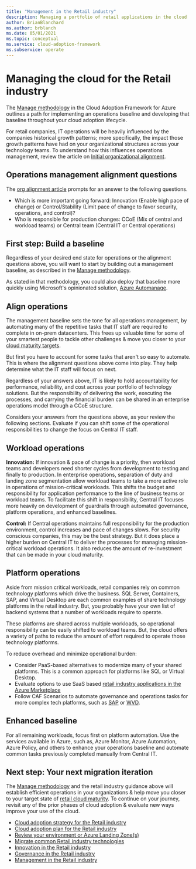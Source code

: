 ```yaml
---
title: "Management in the Retail industry"
description: Managing a portfolio of retail applications in the cloud
author: BrianBlanchard
ms.author: brblanch
ms.date: 05/01/2021
ms.topic: conceptual
ms.service: cloud-adoption-framework
ms.subservice: operate
---
```


# Managing the cloud for the Retail industry

The [Manage methodology](../../manage/index.md) in the Cloud Adoption Framework for Azure outlines a path for implementing an operations baseline and developing that baseline throughout your cloud adoption lifecycle.

For retail companies, IT operations will be heavily influenced by the companies historical growth patterns; more specifically, the impact those growth patterns have had on your organizational structures across your technology teams. To understand how this influences operations management, review the article on [Initial organizational alignment](./organize.md#understand-common-growth-patterns-for-retailers).

## Operations management alignment questions

The [org alignment article](./organize.md#understand-common-growth-patterns-for-retailers) prompts for an answer to the following questions.

- Which is more important going forward: Innovation (Enable high pace of change) or Control/Stability (Limit pace of change to favor security, operations, and control)?
- Who is responsible for production changes: CCoE (Mix of central and workload teams) or Central team (Central IT or Central operations)

## First step: Build a baseline

Regardless of your desired end state for operations or the alignment questions above, you will want to start by building out a management baseline, as described in the [Manage methodology](../../manage/index.md).

As stated in that methodology, you could also deploy that baseline more quickly using Microsoft's opinionated solution, [Azure Automanage](/azure/automanage/automanage-virtual-machines).

## Align operations

The management baseline sets the tone for all operations management, by automating many of the repetitive tasks that IT staff are required to complete in on-prem datacenters. This frees up valuable time for some of your smartest people to tackle other challenges & move you closer to your [cloud maturity targets](./retail-cloud-maturity.md).

But first you have to account for some tasks that aren't so easy to automate. This is where the alignment questions above come into play. They help determine what the IT staff will focus on next.

Regardless of your answers above, IT is likely to hold accountability for performance, reliability, and cost across your portfolio of technology solutions. But the responsibility of delivering the work, executing the processes, and carrying the financial burden can be shared in an enterprise operations model through a CCoE structure.

Considers your answers from the questions above, as your review the following sections. Evaluate if you can shift some of the operational responsibilities to change the focus on Central IT staff.

## Workload operations

**Innovation:** If innovation & pace of change is a priority, then workload teams and developers need shorter cycles from development to testing and finally to production. In enterprise operations, separation of duty and landing zone segmentation allow workload teams to take a more active role in operations of mission-critical workloads. This shifts the budget and responsibility for application performance to the line of business teams or workload teams. To facilitate this shift in responsibility, Central IT focuses more heavily on development of guardrails through automated governance, platform operations, and enhanced baselines.

**Control:** If Central operations maintains full responsibility for the production environment, control increases and pace of changes slows. For security conscious companies, this may be the best strategy. But it does place a higher burden on Central IT to deliver the processes for managing mission-critical workload operations. It also reduces the amount of re-investment that can be made in your cloud maturity.

## Platform operations

Aside from mission critical workloads, retail companies rely on common technology platforms which drive the business. SQL Server, Containers, SAP, and Virtual Desktop are each common examples of share technology platforms in the retail industry. But, you probably have your own list of backend systems that a number of workloads require to operate.

These platforms are shared across multiple workloads, so operational responsibility can be easily shifted to workload teams. But, the cloud offers a variety of paths to reduce the amount of effort required to operate those technology platforms.

To reduce overhead and minimize operational burden:

- Consider PaaS-based alternatives to modernize many of your shared platforms. This is a common approach for platforms like SQL or Virtual Desktop.
- Evaluate options to use SaaS based [retail industry applications in the Azure Marketplace](https://azuremarketplace.microsoft.com/marketplace/apps?search=retail&page=1)
- Follow CAF Scenarios to automate governance and operations tasks for more complex tech platforms, such as [SAP](../../scenarios/sap/index.md) or [WVD](../../scenarios/wvd/index.md).

## Enhanced baseline

For all remaining workloads, focus first on platform automation. Use the services available in Azure, such as, Azure Monitor, Azure Automation, Azure Policy, and others to enhance your operations baseline and automate common tasks previously completed manually from Central IT.

## Next step: Your next migration iteration

The [Manage methodology](../../manage/index.md) and the retail industry guidance above will establish efficient operations in your organizations & help move you closer to your target state of [retail cloud maturity](./retail-cloud-maturity.md). To continue on your journey, revisit any of the prior phases of cloud adoption & evaluate new ways improve your use of the cloud.

- [Cloud adoption strategy for the Retail industry](./strategy.md)
- [Cloud adoption plan for the Retail industry](./plan.md)
- [Review your environment or Azure Landing Zone(s)](./ready.md)
- [Migrate common Retail industry technologies](./migrate.md)
- [Innovation in the Retail industry](./innovate.md)
- [Governance in the Retail industry](./govern.md)
- [Management in the Retail industry](./manage.md)